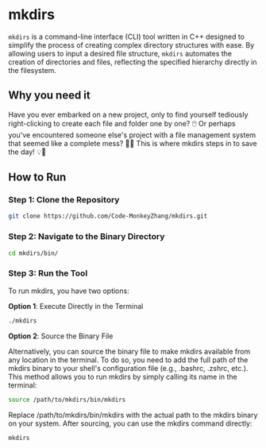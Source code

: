 # mkdirs
`mkdirs` is a command-line interface (CLI) tool written in C++ designed to simplify the process of creating complex directory structures with ease. By allowing users to input a desired file structure, `mkdirs` automates the creation of directories and files, reflecting the specified hierarchy directly in the filesystem.


## Why you need it 
Have you ever embarked on a new project, only to find yourself tediously right-clicking to create each file and folder one by one? 🖱️ Or perhaps you've encountered someone else's project with a file management system that seemed like a complete mess? 📂🔥 This is where mkdirs steps in to save the day! 💡🚀

## How to Run
### Step 1: Clone the Repository
```bash
git clone https://github.com/Code-MonkeyZhang/mkdirs.git
```

### Step 2: Navigate to the Binary Directory
```bash
cd mkdirs/bin/
```

### Step 3: Run the Tool
To run mkdirs, you have two options:

**Option 1**: Execute Directly in the Terminal

```bash
./mkdirs
```
**Option 2**: Source the Binary File

Alternatively, you can source the binary file to make mkdirs available from any location in the terminal. To do so, you need to add the full path of the mkdirs binary to your shell's configuration file (e.g., .bashrc, .zshrc, etc.). This method allows you to run mkdirs by simply calling its name in the terminal:

```bash
source /path/to/mkdirs/bin/mkdirs
```
Replace /path/to/mkdirs/bin/mkdirs with the actual path to the mkdirs binary on your system. After sourcing, you can use the mkdirs command directly:

```bash
mkdirs
```



